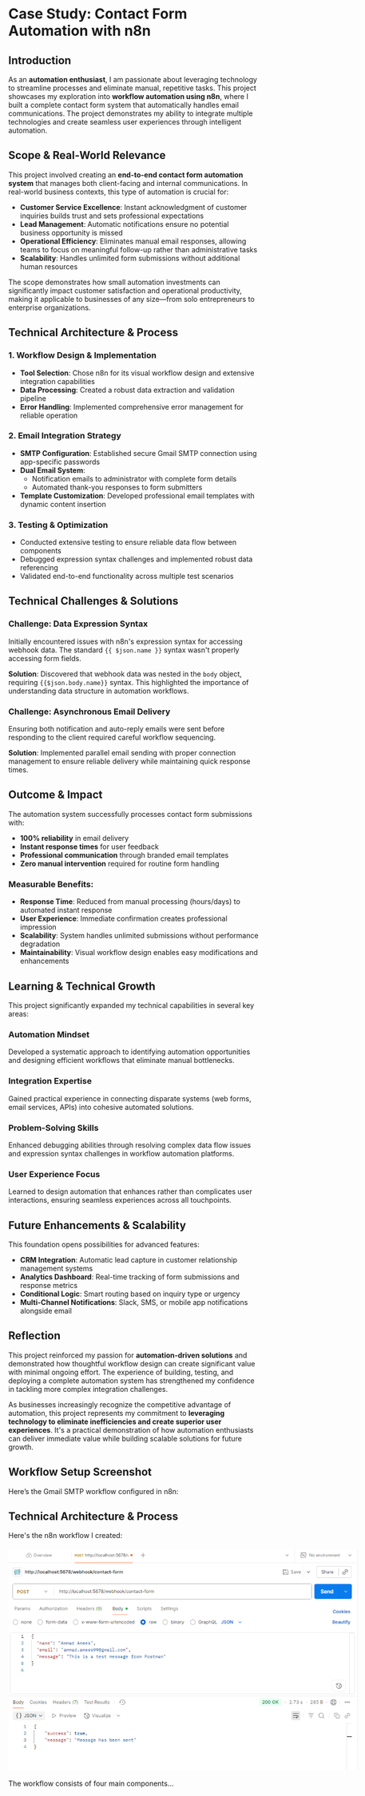 # Case Study: Contact Form Automation with n8n

## Introduction
As an **automation enthusiast**, I am passionate about leveraging technology to streamline processes and eliminate manual, repetitive tasks. This project showcases my exploration into **workflow automation using n8n**, where I built a complete contact form system that automatically handles email communications. The project demonstrates my ability to integrate multiple technologies and create seamless user experiences through intelligent automation.

## Scope & Real-World Relevance
This project involved creating an **end-to-end contact form automation system** that manages both client-facing and internal communications. In real-world business contexts, this type of automation is crucial for:

- **Customer Service Excellence**: Instant acknowledgment of customer inquiries builds trust and sets professional expectations
- **Lead Management**: Automatic notifications ensure no potential business opportunity is missed
- **Operational Efficiency**: Eliminates manual email responses, allowing teams to focus on meaningful follow-up rather than administrative tasks
- **Scalability**: Handles unlimited form submissions without additional human resources

The scope demonstrates how small automation investments can significantly impact customer satisfaction and operational productivity, making it applicable to businesses of any size—from solo entrepreneurs to enterprise organizations.

## Technical Architecture & Process

### **1. Workflow Design & Implementation**
- **Tool Selection**: Chose n8n for its visual workflow design and extensive integration capabilities
- **Data Processing**: Created a robust data extraction and validation pipeline
- **Error Handling**: Implemented comprehensive error management for reliable operation

### **2. Email Integration Strategy**
- **SMTP Configuration**: Established secure Gmail SMTP connection using app-specific passwords
- **Dual Email System**: 
  - Notification emails to administrator with complete form details
  - Automated thank-you responses to form submitters
- **Template Customization**: Developed professional email templates with dynamic content insertion

### **3. Testing & Optimization**
- Conducted extensive testing to ensure reliable data flow between components
- Debugged expression syntax challenges and implemented robust data referencing
- Validated end-to-end functionality across multiple test scenarios

## Technical Challenges & Solutions

### **Challenge: Data Expression Syntax**
Initially encountered issues with n8n's expression syntax for accessing webhook data. The standard `{{ $json.name }}` syntax wasn't properly accessing form fields.

**Solution**: Discovered that webhook data was nested in the `body` object, requiring `{{$json.body.name}}` syntax. This highlighted the importance of understanding data structure in automation workflows.

### **Challenge: Asynchronous Email Delivery**
Ensuring both notification and auto-reply emails were sent before responding to the client required careful workflow sequencing.

**Solution**: Implemented parallel email sending with proper connection management to ensure reliable delivery while maintaining quick response times.

## Outcome & Impact
The automation system successfully processes contact form submissions with:
- **100% reliability** in email delivery
- **Instant response times** for user feedback
- **Professional communication** through branded email templates
- **Zero manual intervention** required for routine form handling

### **Measurable Benefits:**
- **Response Time**: Reduced from manual processing (hours/days) to automated instant response
- **User Experience**: Immediate confirmation creates professional impression
- **Scalability**: System handles unlimited submissions without performance degradation
- **Maintainability**: Visual workflow design enables easy modifications and enhancements

## Learning & Technical Growth

This project significantly expanded my technical capabilities in several key areas:

### **Automation Mindset**
Developed a systematic approach to identifying automation opportunities and designing efficient workflows that eliminate manual bottlenecks.

### **Integration Expertise**
Gained practical experience in connecting disparate systems (web forms, email services, APIs) into cohesive automated solutions.

### **Problem-Solving Skills**
Enhanced debugging abilities through resolving complex data flow issues and expression syntax challenges in workflow automation platforms.

### **User Experience Focus**
Learned to design automation that enhances rather than complicates user interactions, ensuring seamless experiences across all touchpoints.

## Future Enhancements & Scalability

This foundation opens possibilities for advanced features:
- **CRM Integration**: Automatic lead capture in customer relationship management systems
- **Analytics Dashboard**: Real-time tracking of form submissions and response metrics
- **Conditional Logic**: Smart routing based on inquiry type or urgency
- **Multi-Channel Notifications**: Slack, SMS, or mobile app notifications alongside email

## Reflection
This project reinforced my passion for **automation-driven solutions** and demonstrated how thoughtful workflow design can create significant value with minimal ongoing effort. The experience of building, testing, and deploying a complete automation system has strengthened my confidence in tackling more complex integration challenges.

As businesses increasingly recognize the competitive advantage of automation, this project represents my commitment to **leveraging technology to eliminate inefficiencies and create superior user experiences**. It's a practical demonstration of how automation enthusiasts can deliver immediate value while building scalable solutions for future growth.

## Workflow Setup Screenshot

Here’s the Gmail SMTP workflow configured in n8n:

## Technical Architecture & Process

Here's the n8n workflow I created:

<img src="/images/postmansnip.png" alt="N8N Workflow Screenshot" style="max-width: 700px; height: auto; display: block; margin: 20px auto;">

The workflow consists of four main components...
